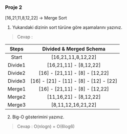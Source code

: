 ### Proje 2

[16,21,11,8,12,22] -> Merge Sort

1. Yukarıdaki dizinin sort türüne göre aşamalarını yazınız.

>Cevap :  

|Steps|Divided & Merged Schema|
|:--:|:--:|
| Start   |[16,21,11,8,12,22]|
| Divide1 |[16,21,11] - [8,12,22]|
| Divide2 |[16] - [21,11] - [8] - [12,22]|
| Divide3 |[16] - [21] - [11] - [8] - [12] - [22]|
| Merge1  |[16] - [21,11] - [8] - [12,22]|
| Merge2  |[11,16,21] - [8,12,22]|
| Merge3  |[8,11,12,16,21,22]|

2. Big-O gösterimini yazınız.

>Cevap : O(nlogn) = O(6log6)
